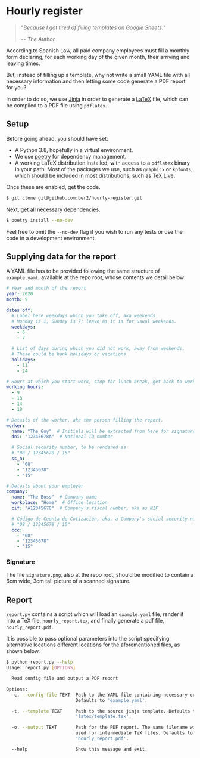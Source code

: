 # Hourly register

> "_Because I got tired of filling templates on Google Sheets._"
>
> -- <cite>The Author</cite>

According to Spanish Law, all paid company employees must fill a monthly form declaring, for each
working day of the given month, their arriving and leaving times.

But, instead of filling up a template, why not write a small YAML file with all necessary
information and then letting some code generate a PDF report for you?

In order to do so, we use [Jinja](https://jinja.palletsprojects.com/) in order to generate a
[LaTeX](https://www.latex-project.org/) file, which can be compiled to a PDF file using `pdflatex`.


## Setup

Before going ahead, you should have set:

- A Python 3.8, hopefully in a virtual environment.
- We use [poetry](https://python-poetry.org/) for dependency management.
- A working LaTeX distribution installed, with access to a `pdflatex` binary in your path. Most of
  the packages we use, such as `graphicx` or `kpfonts`, which should be included in most
  distributions, such as [TeX Live](https://www.tug.org/texlive/).

Once these are enabled, get the code.
```bash
$ git clone git@github.com:ber2/hourly-register.git
```
Next, get all necessary dependencies.
```bash
$ poetry install --no-dev
```
Feel free to omit the `--no-dev` flag if you wish to run any tests or use the code in a development
environment.

## Supplying data for the report

A YAML file has to be provided following the same structure of `example.yaml`, available at the repo
root, whose contents we detail below:
```yaml
# Year and month of the report
year: 2020
month: 9

dates off:
  # Label here weekdays which you take off, aka weekends.
  # Monday is 1, Sunday is 7; leave as it is for usual weekends.
  weekdays:
    - 6
    - 7

  # List of days during which you did not work, away from weekends.
  # These could be bank holidays or vacations
  holidays:
    - 11
    - 24

# Hours at which you start work, stop for lunch break, get back to work, and finish.
working hours:
  - 9
  - 13
  - 14
  - 18

# Details of the worker, aka the person filling the report.
worker:
  name: "The Guy"  # Initials will be extracted from here for signature of daily rows
  dni: "12345678A"  # National ID number

  # Social security number, to be rendered as 
  # "08 / 12345678 / 15"
  ss_n:  
    - "08"
    - "12345678"
    - "15"

# Details about your employer
company:
  name: "The Boss"  # Company name
  workplace: "Home"  # Office location
  cif: "A12345678"  # Company's fiscal number, aka as NIF

  # Código de Cuenta de Cotización, aka, a Company's social security number. To be rendered as:
  # "08 / 12345678 / 15"
  ccc:
    - "08"
    - "12345678"
    - "15"
```

### Signature

The file `signature.png`, also at the repo root, should be modified to contain a 6cm wide, 3cm tall
picture of a scanned signature.

## Report

`report.py` contains a script which will load an `example.yaml` file, render it into a TeX file,
`hourly_report.tex`, and finally generate a pdf file, `hourly_report.pdf`.

It is possible to pass optional parameters into the script specifying alternative locations
different locations for the aforementioned files, as shown below.
```bash
$ python report.py --help
Usage: report.py [OPTIONS]

  Read config file and output a PDF report

Options:
  -c, --config-file TEXT  Path to the YAML file containing necessary config.
                          Defaults to 'example.yaml'.

  -t, --template TEXT     Path to the source jinja template. Defaults to
                          'latex/template.tex'.

  -o, --output TEXT       Path for the PDF report. The same filename will be
                          used for intermediate TeX files. Defaults to
                          'hourly_report.pdf'.

  --help                  Show this message and exit.
```

